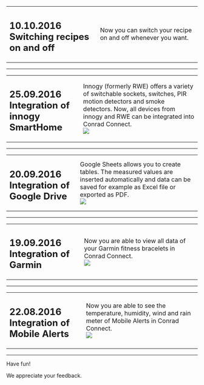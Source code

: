 
<table border=0>
<tr>
<td>
<H2>10.10.2016
<br>Switching recipes on and off</H2>
</td>
<td>Now you can switch your recipe on and off whenever you want.
<br>
</td>
</tr>
</table>

------------------------------------------------------

<table border=0>
<tr>
<td>
<H2>25.09.2016
<br>Integration of innogy SmartHome</H2>
</td>
<td>Innogy (formerly RWE) offers a variety of switchable sockets, switches, PIR motion detectors and smoke detectors. Now, all devices from innogy and RWE can be integrated into Conrad Connect.
<br>
<img src="https://static.waylay.io/banners/innogy-product.jpg" border="0">
</td>
</tr>
</table>

------------------------------------------------------

<table border=0>
<tr>
<td>
<H2 valign=top>20.09.2016
<br>Integration of Google Drive</H2>
</td>
<td>Google Sheets allows you to create tables. The measured values are inserted automatically and data can be saved for example as Excel file or exported as PDF.
<br>
<img src="https://static.waylay.io/banners/google-drive-intro.png" border="0">
</td>
</tr>
</table>

------------------------------------------------------

<table border=0>
<tr>
<td><H2 valign=top>19.09.2016
<br>Integration of Garmin</H2>
</td>
<td>Now you are able to view all data of your Garmin fitness bracelets in Conrad Connect. 
<br>
<img src="https://static.waylay.io/banners/garmin-intro.png" border="0">
</td>
</tr>
</table>

------------------------------------------------------

<table border=0>
<tr>
<td><H2 valign=top>22.08.2016
<br>Integration of Mobile Alerts</H2>
</td>
<td>Now you are able to see the temperature, humidity, wind and rain meter of Mobile Alerts in Conrad Connect.
<br>
<img src="https://static.waylay.io/providers/mobile-alerts/mobile_alerts.jpg" border="0">
</td>
</tr>
</table>

------------------------------------------------------

Have fun!

We appreciate your feedback.



